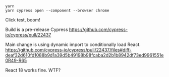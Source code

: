```
yarn
yarn cypress open --component --browser chrome 
```

Click test, boom!

Build is a pre-release Cypress https://github.com/cypress-io/cypress/pull/22437

Main change is using dynamic import to conditionally load React. https://github.com/cypress-io/cypress/pull/22437/files#diff-deaf32d610fd1088b9d1a39d5b49198b98fcaba2d2b1b8942df73ed9961551e0R49-R65

React 18 works fine. WTF?

